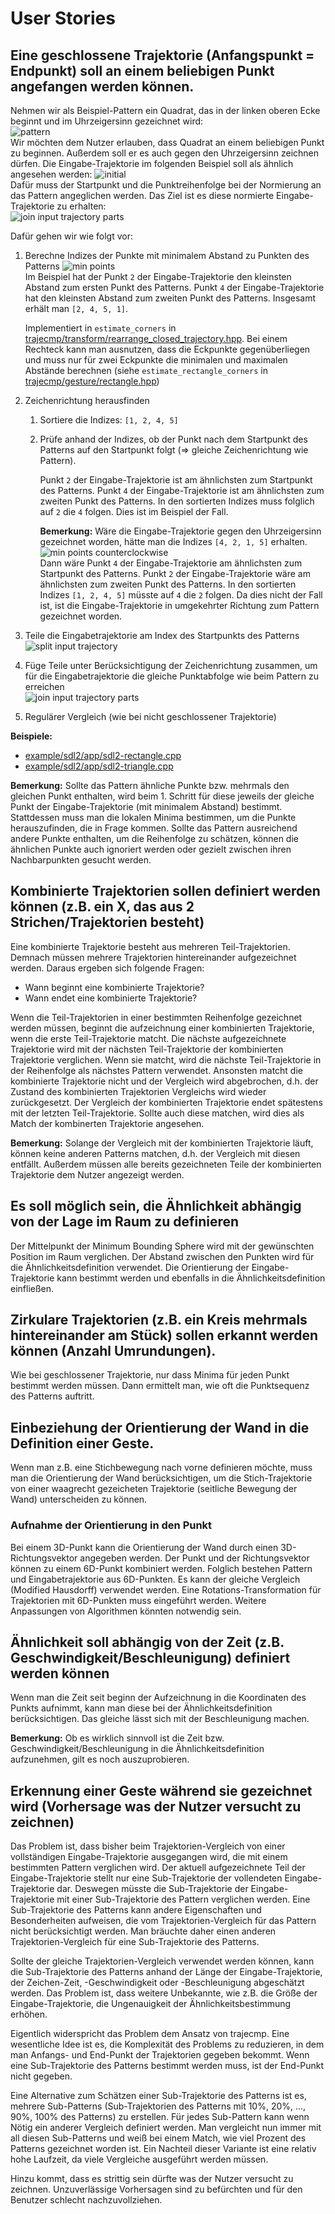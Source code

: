 # User Stories

## Eine geschlossene Trajektorie (Anfangspunkt = Endpunkt) soll an einem beliebigen Punkt angefangen werden können.
Nehmen wir als Beispiel-Pattern ein Quadrat, das in der linken oberen Ecke
beginnt und im Uhrzeigersinn gezeichnet wird:  
![pattern](img/algorithm/begin-closed-trajectory-at-any-point/pattern.png)  
Wir möchten dem Nutzer erlauben, dass Quadrat an einem beliebigen Punkt zu
beginnen.
Außerdem soll er es auch gegen den Uhrzeigersinn zeichnen dürfen.
Die Eingabe-Trajektorie im folgenden Beispiel soll als ähnlich angesehen werden: 
![initial](img/algorithm/begin-closed-trajectory-at-any-point/0-initial.png)  
Dafür muss der Startpunkt und die Punktreihenfolge bei der Normierung an das
Pattern angeglichen werden.
Das Ziel ist es diese normierte Eingabe-Trajektorie zu erhalten:  
![join input trajectory parts](img/algorithm/begin-closed-trajectory-at-any-point/4-join.png)

Dafür gehen wir wie folgt vor:

1. Berechne Indizes der Punkte mit minimalem Abstand zu Punkten des Patterns
   ![min points](img/algorithm/begin-closed-trajectory-at-any-point/1-min-points.png)  
   Im Beispiel hat der Punkt `2` der Eingabe-Trajektorie den kleinsten Abstand
   zum ersten Punkt des Patterns.
   Punkt `4` der Eingabe-Trajektorie hat den
   kleinsten Abstand zum zweiten Punkt des Patterns.
   Insgesamt erhält man `[2, 4, 5, 1]`.
   
   Implementiert in `estimate_corners` in [trajecmp/transform/rearrange_closed_trajectory.hpp](../src/trajecmp/transform/rearrange_closed_trajectory.hpp#48).
   Bei einem Rechteck kann man ausnutzen, dass die Eckpunkte gegenüberliegen
   und muss nur für zwei Eckpunkte die minimalen und maximalen Abstände
   berechnen (siehe `estimate_rectangle_corners` in [trajecmp/gesture/rectangle.hpp](../src/trajecmp/gesture/rectangle.hpp#62)) 
2. Zeichenrichtung herausfinden
   1. Sortiere die Indizes: `[1, 2, 4, 5]`
   2. Prüfe anhand der Indizes, ob der Punkt nach dem Startpunkt des Patterns
      auf den Startpunkt folgt (=> gleiche Zeichenrichtung wie Pattern).
      
      Punkt `2` der Eingabe-Trajektorie ist am ähnlichsten zum Startpunkt des
      Patterns.
      Punkt `4` der Eingabe-Trajektorie ist am ähnlichsten zum zweiten Punkt des
      Patterns.
      In den sortierten Indizes muss folglich auf `2` die `4` folgen.
      Dies ist im Beispiel der Fall.
      
      **Bemerkung:** Wäre die Eingabe-Trajektorie gegen den Uhrzeigersinn
      gezeichnet worden, hätte man die Indizes `[4, 2, 1, 5]` erhalten.  
      ![min points counterclockwise](img/algorithm/begin-closed-trajectory-at-any-point/1-min-points-counterclockwise.png)  
      Dann wäre Punkt `4` der Eingabe-Trajektorie am ähnlichsten zum Startpunkt
      des Patterns.
      Punkt `2` der Eingabe-Trajektorie wäre am ähnlichsten zum zweiten Punkt
      des Patterns.
      In den sortierten Indizes `[1, 2, 4, 5]` müsste auf `4` die `2` folgen.
      Da dies nicht der Fall ist, ist die Eingabe-Trajektorie in umgekehrter
      Richtung zum Pattern gezeichnet worden.

3. Teile die Eingabetrajektorie am Index des Startpunkts des Patterns  
   ![split input trajectory](img/algorithm/begin-closed-trajectory-at-any-point/3-split.png)
4. Füge Teile unter Berücksichtigung der Zeichenrichtung zusammen, um für die
   Eingabetrajektorie die gleiche Punktabfolge wie beim Pattern zu erreichen  
   ![join input trajectory parts](img/algorithm/begin-closed-trajectory-at-any-point/4-join.png)
5. Regulärer Vergleich (wie bei nicht geschlossener Trajektorie)

**Beispiele:**

* [example/sdl2/app/sdl2-rectangle.cpp](../example/sdl2/app/sdl2-rectangle.cpp)
* [example/sdl2/app/sdl2-triangle.cpp](../example/sdl2/app/sdl2-triangle.cpp)

**Bemerkung:** Sollte das Pattern ähnliche Punkte bzw. mehrmals den gleichen
Punkt enthalten, wird beim 1. Schritt für diese jeweils der gleiche Punkt der
Eingabe-Trajektorie (mit minimalem Abstand) bestimmt.
Stattdessen muss man die lokalen Minima bestimmen, um die Punkte herauszufinden,
die in Frage kommen.
Sollte das Pattern ausreichend andere Punkte enthalten, um die Reihenfolge zu
schätzen, können die ähnlichen Punkte auch ignoriert werden oder gezielt
zwischen ihren Nachbarpunkten gesucht werden.

## Kombinierte Trajektorien sollen definiert werden können (z.B. ein X, das aus 2 Strichen/Trajektorien besteht)
Eine kombinierte Trajektorie besteht aus mehreren Teil-Trajektorien.
Demnach müssen mehrere Trajektorien hintereinander aufgezeichnet werden.
Daraus ergeben sich folgende Fragen: 

- Wann beginnt eine kombinierte Trajektorie?
- Wann endet eine kombinierte Trajektorie?

Wenn die Teil-Trajektorien in einer bestimmten Reihenfolge gezeichnet werden
müssen, beginnt die aufzeichnung einer kombinierten Trajektorie, wenn die erste
Teil-Trajektorie matcht.
Die nächste aufgezeichnete Trajektorie wird mit der nächsten Teil-Trajektorie
der kombinierten Trajektorie verglichen.
Wenn sie matcht, wird die nächste Teil-Trajektorie in der Reihenfolge als
nächstes Pattern verwendet.
Ansonsten matcht die kombinierte Trajektorie nicht und der Vergleich wird
abgebrochen, d.h. der Zustand des kombinierten Trajektorien Vergleichs wird
wieder zurückgesetzt.
Der Vergleich der kombinierten Trajektorie endet spätestens mit der letzten
Teil-Trajektorie.
Sollte auch diese matchen, wird dies als Match der kombinerten Trajektorie
angesehen.

**Bemerkung:** Solange der Vergleich mit der kombinierten Trajektorie läuft,
können keine anderen Patterns matchen, d.h. der Vergleich mit diesen entfällt.
Außerdem müssen alle bereits gezeichneten Teile der kombinierten Trajektorie
dem Nutzer angezeigt werden.


## Es soll möglich sein, die Ähnlichkeit abhängig von der Lage im Raum zu definieren
Der Mittelpunkt der Minimum Bounding Sphere wird mit der gewünschten Position im
Raum verglichen.
Der Abstand zwischen den Punkten wird für die Ähnlichkeitsdefinition verwendet.
Die Orientierung der Eingabe-Trajektorie kann bestimmt werden und ebenfalls in
die Ähnlichkeitsdefinition einfließen.

## Zirkulare Trajektorien (z.B. ein Kreis mehrmals hintereinander am Stück) sollen erkannt werden können (Anzahl Umrundungen).
Wie bei geschlossener Trajektorie, nur dass Minima für jeden Punkt bestimmt
werden müssen. Dann ermittelt man, wie oft die Punktsequenz des Patterns
auftritt.

## Einbeziehung der Orientierung der Wand in die Definition einer Geste.
Wenn man z.B. eine Stichbewegung nach vorne definieren möchte, muss man die
Orientierung der Wand berücksichtigen, um die Stich-Trajektorie von einer
waagrecht gezeicheten Trajektorie (seitliche Bewegung der Wand) unterscheiden
zu können.

### Aufnahme der Orientierung in den Punkt
Bei einem 3D-Punkt kann die Orientierung der Wand durch einen 3D-Richtungsvektor
angegeben werden. Der Punkt und der Richtungsvektor können zu einem 6D-Punkt
kombiniert werden. Folglich bestehen Pattern und Eingabetrajektorie aus
6D-Punkten. Es kann der gleiche Vergleich (Modified Hausdorff) verwendet werden.
Eine Rotations-Transformation für Trajektorien mit 6D-Punkten muss eingeführt
werden. Weitere Anpassungen von Algorithmen könnten notwendig sein.

## Ähnlichkeit soll abhängig von der Zeit (z.B. Geschwindigkeit/Beschleunigung) definiert werden können
Wenn man die Zeit seit beginn der Aufzeichnung in die Koordinaten des Punkts
aufnimmt, kann man diese bei der Ähnlichkeitsdefinition berücksichtigen.
Das gleiche lässt sich mit der Beschleunigung machen.

**Bemerkung:** Ob es wirklich sinnvoll ist die Zeit bzw.
Geschwindigkeit/Beschleunigung in die Ähnlichkeitsdefinition aufzunehmen,
gilt es noch auszuprobieren.

## Erkennung einer Geste während sie gezeichnet wird (Vorhersage was der Nutzer versucht zu zeichnen)
Das Problem ist, dass bisher beim Trajektorien-Vergleich von einer vollständigen
Eingabe-Trajektorie ausgegangen wird, die mit einem bestimmten Pattern
verglichen wird.
Der aktuell aufgezeichnete Teil der Eingabe-Trajektorie stellt nur eine
Sub-Trajektorie der vollendeten Eingabe-Trajektorie dar.
Deswegen müsste die Sub-Trajektorie der Eingabe-Trajektorie mit einer
Sub-Trajektorie des Pattern verglichen werden.
Eine Sub-Trajektorie des Patterns kann andere Eigenschaften und Besonderheiten
aufweisen, die vom Trajektorien-Vergleich für das Pattern nicht berücksichtigt
werden.
Man bräuchte daher einen anderen Trajektorien-Vergleich für eine Sub-Trajektorie
des Patterns.

Sollte der gleiche Trajektorien-Vergleich verwendet werden können, kann die
Sub-Trajektorie des Patterns anhand der Länge der Eingabe-Trajektorie, der
Zeichen-Zeit, -Geschwindigkeit oder -Beschleunigung abgeschätzt werden.
Das Problem ist, dass weitere Unbekannte, wie z.B. die Größe der
Eingabe-Trajektorie, die Ungenauigkeit der Ähnlichkeitsbestimmung erhöhen.

Eigentlich widerspricht das Problem dem Ansatz von trajecmp.
Eine wesentliche Idee ist es, die Komplexität des Problems zu reduzieren,
in dem man Anfangs- und End-Punkt der Trajektorien gegeben bekommt.
Wenn eine Sub-Trajektorie des Patterns bestimmt werden muss, ist der End-Punkt
nicht gegeben.

Eine Alternative zum Schätzen einer Sub-Trajektorie des Patterns ist es,
mehrere Sub-Patterns (Sub-Trajektorien des Patterns mit 10%, 20%, ..., 90%, 100%
des Patterns) zu erstellen.
Für jedes Sub-Pattern kann wenn Nötig ein anderer Vergleich definiert werden.
Man vergleicht nun immer mit all diesen Sub-Patterns und weiß bei einem Match,
wie viel Prozent des Patterns gezeichnet worden ist.
Ein Nachteil dieser Variante ist eine relativ hohe Laufzeit, da viele Vergleiche
ausgeführt werden müssen.

Hinzu kommt, dass es strittig sein dürfte was der Nutzer versucht zu zeichnen.
Unzuverlässige Vorhersagen sind zu befürchten und für den Benutzer schlecht
nachzuvollziehen.